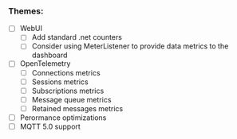 
### Themes:

- [ ] WebUI
    - [ ] Add standard .net counters
    - [ ] Consider using MeterListener to provide data metrics to the dashboard
- [ ] OpenTelemetry
    - [ ] Connections metrics
    - [ ] Sessions metrics
    - [ ] Subscriptions metrics
    - [ ] Message queue metrics
    - [ ] Retained messages metrics
- [ ] Perormance optimizations
- [ ] MQTT 5.0 support
